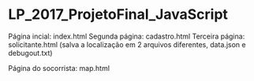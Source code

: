 # LP_2017_ProjetoFinal_JavaScript

Página incial: index.html
Segunda página: cadastro.html
Terceira página: solicitante.html (salva a localização em 2 arquivos diferentes, data.json e debugout.txt)

Página do socorrista: map.html

